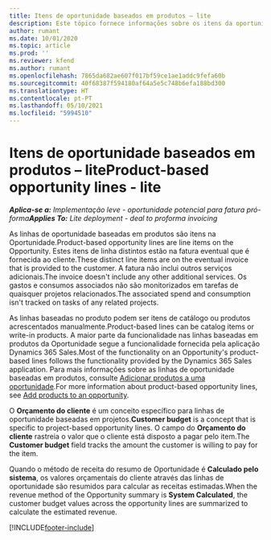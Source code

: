 ```yaml
---
title: Itens de oportunidade baseados em produtos – lite
description: Este tópico fornece informações sobre os itens da oportunidade baseada em produtos no Project Operations.
author: rumant
ms.date: 10/01/2020
ms.topic: article
ms.prod: ''
ms.reviewer: kfend
ms.author: rumant
ms.openlocfilehash: 7865da682ae607f017bf59ce1ae1addc9fefa60b
ms.sourcegitcommit: 40f68387f594180af64a5e5c748b6efa188bd300
ms.translationtype: HT
ms.contentlocale: pt-PT
ms.lasthandoff: 05/10/2021
ms.locfileid: "5994510"
---
```

# <a name="product-based-opportunity-lines---lite"></a><span data-ttu-id="fc176-103">Itens de oportunidade baseados em produtos – lite</span><span class="sxs-lookup"><span data-stu-id="fc176-103">Product-based opportunity lines - lite</span></span>

<span data-ttu-id="fc176-104">_**Aplica-se a:** Implementação leve - oportunidade potencial para fatura pró-forma_</span><span class="sxs-lookup"><span data-stu-id="fc176-104">_**Applies To:** Lite deployment - deal to proforma invoicing_</span></span>

<span data-ttu-id="fc176-105">As linhas de oportunidade baseadas em produtos são itens na Oportunidade.</span><span class="sxs-lookup"><span data-stu-id="fc176-105">Product-based opportunity lines are line items on the Opportunity.</span></span> <span data-ttu-id="fc176-106">Estes itens de linha distintos estão na fatura eventual que é fornecida ao cliente.</span><span class="sxs-lookup"><span data-stu-id="fc176-106">These distinct line items are on the eventual invoice that is provided to the customer.</span></span> <span data-ttu-id="fc176-107">A fatura não inclui outros serviços adicionais.</span><span class="sxs-lookup"><span data-stu-id="fc176-107">The invoice doesn't include any other additional services.</span></span> <span data-ttu-id="fc176-108">Os gastos e consumos associados não são monitorizados em tarefas de quaisquer projetos relacionados.</span><span class="sxs-lookup"><span data-stu-id="fc176-108">The associated spend and consumption isn't tracked on tasks of any related projects.</span></span>

<span data-ttu-id="fc176-109">As linhas baseadas no produto podem ser itens de catálogo ou produtos acrescentados manualmente.</span><span class="sxs-lookup"><span data-stu-id="fc176-109">Product-based lines can be catalog items or write-in products.</span></span> <span data-ttu-id="fc176-110">A maior parte da funcionalidade nas linhas baseadas em produtos da Oportunidade segue a funcionalidade fornecida pela aplicação Dynamics 365 Sales.</span><span class="sxs-lookup"><span data-stu-id="fc176-110">Most of the functionality on an Opportunity's product-based lines follows the functionality provided by the Dynamics 365 Sales application.</span></span> <span data-ttu-id="fc176-111">Para mais informações sobre as linhas de oportunidade baseadas em produtos, consulte [Adicionar produtos a uma oportunidade](/dynamics365/sales-enterprise/add-products-opportunity).</span><span class="sxs-lookup"><span data-stu-id="fc176-111">For more information about product-based opportunity lines, see [Add products to an opportunity](/dynamics365/sales-enterprise/add-products-opportunity).</span></span>

<span data-ttu-id="fc176-112">O **Orçamento do cliente** é um conceito específico para linhas de oportunidade baseadas em projetos.</span><span class="sxs-lookup"><span data-stu-id="fc176-112">**Customer budget** is a concept that is specific to project-based opportunity lines.</span></span> <span data-ttu-id="fc176-113">O campo do **Orçamento do cliente** rastreia o valor que o cliente está disposto a pagar pelo item.</span><span class="sxs-lookup"><span data-stu-id="fc176-113">The **Customer budget** field tracks the amount the customer is willing to pay for the item.</span></span>

<span data-ttu-id="fc176-114">Quando o método de receita do resumo de Oportunidade é **Calculado pelo sistema**, os valores orçamentais do cliente através das linhas de oportunidade são resumidos para calcular as receitas estimadas.</span><span class="sxs-lookup"><span data-stu-id="fc176-114">When the revenue method of the Opportunity summary is **System Calculated**, the customer budget values across the opportunity lines are summarized to calculate the estimated revenue.</span></span> 



[!INCLUDE[footer-include](../../includes/footer-banner.md)]
